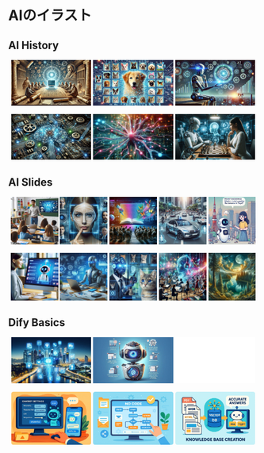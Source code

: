 # AIのイラスト

## AI History
<p align="center">
    <img src="./ai_history/01.jpg" alt="01" width="32%">
    <img src="./ai_history/04.jpg" alt="04" width="32%">
    <img src="./ai_history/05.jpg" alt="05" width="32%">
</p>

<p align="center">
    <img src="./ai_history/08.jpg" alt="08" width="32%">
    <img src="./ai_history/12.jpg" alt="12" width="32%">
    <img src="./ai_history/13.jpg" alt="13" width="32%">
</p>

## AI Slides
<p align="center">
    <img src="./ai_slides/001s.jpg" alt="001s" width="19%">
    <img src="./ai_slides/007s.jpg" alt="007s" width="19%">
    <img src="./ai_slides/008s.jpg" alt="008s" width="19%">
    <img src="./ai_slides/010s.jpg" alt="010s" width="19%">
    <img src="./ai_slides/011s.jpg" alt="011s" width="19%">
</p>

<p align="center">
    <img src="./ai_slides/016s.jpg" alt="016s" width="19%">
    <img src="./ai_slides/033s.jpg" alt="033s" width="19%">
    <img src="./ai_slides/093s.jpg" alt="093s" width="19%">
    <img src="./ai_slides/100s.jpg" alt="100s" width="19%">
    <img src="./ai_slides/103s.jpg" alt="103s" width="19%">
</p>

## Dify Basics
<p align="center">
    <img src="./dify_basics/01.jpg" alt="01" width="32%">
    <img src="./dify_basics/12.jpg" alt="12" width="32%">
    <img src="../misc/backgrounds/01.jpg" alt="backgrounds/01" width="32%">
</p>

<p align="center">
    <img src="./dify_basics/03.jpg" alt="03" width="32%">
    <img src="./dify_basics/04.jpg" alt="04" width="32%">
    <img src="./dify_basics/06.jpg" alt="06" width="32%">
</p>
